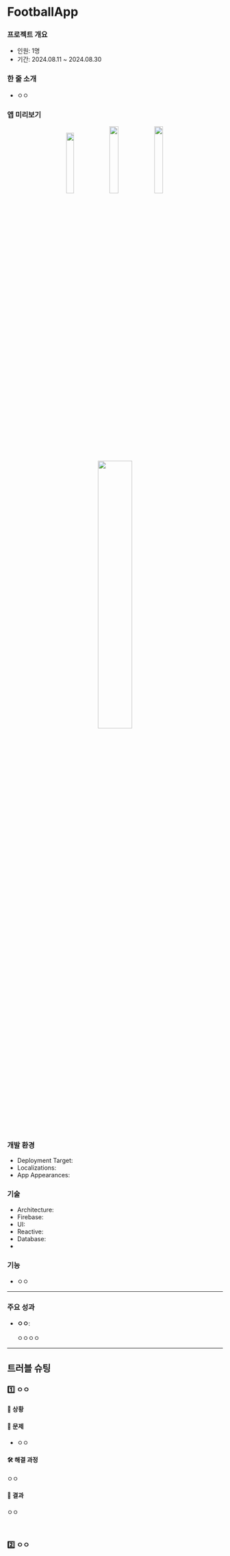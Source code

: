 # FootballApp

### 프로젝트 개요

- 인원: 1명
- 기간: 2024.08.11 ~ 2024.08.30

### 한 줄 소개

- ㅇㅇ

### 앱 미리보기

<p align="center" witdh="100%">
<img src="https://imgur.com/VJzZ7YR" width="19%">
<img src="https://imgur.com/VJzZ7YR" width="20%">
<img src="" width="20%">
<img src="" width="40%">
</p>


### 개발 환경

- Deployment Target: 
- Localizations: 
- App Appearances: 

### 기술

- Architecture: 
- Firebase: 
- UI: 
- Reactive: 
- Database: 
- 
### 기능

- ㅇㅇ

---

### 주요 성과

- **ㅇㅇ**:  
  
  ㅇㅇㅇㅇ


---

## 트러블 슈팅

### 1️⃣ ㅇㅇ
#### 🤔 **상황**  


#### 🚨 **문제**

- ㅇㅇ

#### 🛠️ **해결 과정**

ㅇㅇ


#### 📝 **결과**

ㅇㅇ

<br>

### 2️⃣ ㅇㅇ







